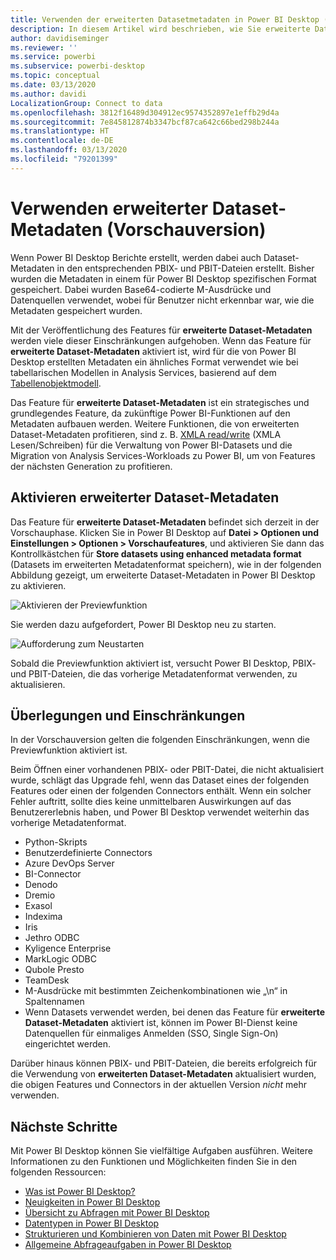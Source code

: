 ```yaml
---
title: Verwenden der erweiterten Datasetmetadaten in Power BI Desktop (Vorschau)
description: In diesem Artikel wird beschrieben, wie Sie erweiterte Dataset-Metadaten in Power BI verwenden.
author: davidiseminger
ms.reviewer: ''
ms.service: powerbi
ms.subservice: powerbi-desktop
ms.topic: conceptual
ms.date: 03/13/2020
ms.author: davidi
LocalizationGroup: Connect to data
ms.openlocfilehash: 3812f16489d304912ec9574352897e1effb29d4a
ms.sourcegitcommit: 7e845812874b3347bcf87ca642c66bed298b244a
ms.translationtype: HT
ms.contentlocale: de-DE
ms.lasthandoff: 03/13/2020
ms.locfileid: "79201399"
---
```

# <a name="using-enhanced-dataset-metadata-preview"></a>Verwenden erweiterter Dataset-Metadaten (Vorschauversion)

Wenn Power BI Desktop Berichte erstellt, werden dabei auch Dataset-Metadaten in den entsprechenden PBIX- und PBIT-Dateien erstellt. Bisher wurden die Metadaten in einem für Power BI Desktop spezifischen Format gespeichert. Dabei wurden Base64-codierte M-Ausdrücke und Datenquellen verwendet, wobei für Benutzer nicht erkennbar war, wie die Metadaten gespeichert wurden.

Mit der Veröffentlichung des Features für **erweiterte Dataset-Metadaten** werden viele dieser Einschränkungen aufgehoben. Wenn das Feature für **erweiterte Dataset-Metadaten** aktiviert ist, wird für die von Power BI Desktop erstellten Metadaten ein ähnliches Format verwendet wie bei tabellarischen Modellen in Analysis Services, basierend auf dem [Tabellenobjektmodell](https://docs.microsoft.com/bi-reference/tom/introduction-to-the-tabular-object-model-tom-in-analysis-services-amo).


Das Feature für **erweiterte Dataset-Metadaten** ist ein strategisches und grundlegendes Feature, da zukünftige Power BI-Funktionen auf den Metadaten aufbauen werden. Weitere Funktionen, die von erweiterten Dataset-Metadaten profitieren, sind z. B. [XMLA read/write](https://docs.microsoft.com/power-platform-release-plan/2019wave2/business-intelligence/xmla-readwrite) (XMLA Lesen/Schreiben) für die Verwaltung von Power BI-Datasets und die Migration von Analysis Services-Workloads zu Power BI, um von Features der nächsten Generation zu profitieren.

## <a name="enable-enhanced-dataset-metadata"></a>Aktivieren erweiterter Dataset-Metadaten

Das Feature für **erweiterte Dataset-Metadaten** befindet sich derzeit in der Vorschauphase. Klicken Sie in Power BI Desktop auf **Datei > Optionen und Einstellungen > Optionen > Vorschaufeatures**, und aktivieren Sie dann das Kontrollkästchen für **Store datasets using enhanced metadata format** (Datasets im erweiterten Metadatenformat speichern), wie in der folgenden Abbildung gezeigt, um erweiterte Dataset-Metadaten in Power BI Desktop zu aktivieren. 

![Aktivieren der Previewfunktion](media/desktop-enhanced-dataset-metadata/enhanced-dataset-metadata-01.png)

Sie werden dazu aufgefordert, Power BI Desktop neu zu starten.

![Aufforderung zum Neustarten](media/desktop-enhanced-dataset-metadata/enhanced-dataset-metadata-02.png)

Sobald die Previewfunktion aktiviert ist, versucht Power BI Desktop, PBIX- und PBIT-Dateien, die das vorherige Metadatenformat verwenden, zu aktualisieren. 

## <a name="considerations-and-limitations"></a>Überlegungen und Einschränkungen

In der Vorschauversion gelten die folgenden Einschränkungen, wenn die Previewfunktion aktiviert ist.

Beim Öffnen einer vorhandenen PBIX- oder PBIT-Datei, die nicht aktualisiert wurde, schlägt das Upgrade fehl, wenn das Dataset eines der folgenden Features oder einen der folgenden Connectors enthält. Wenn ein solcher Fehler auftritt, sollte dies keine unmittelbaren Auswirkungen auf das Benutzererlebnis haben, und Power BI Desktop verwendet weiterhin das vorherige Metadatenformat.

* Python-Skripts
* Benutzerdefinierte Connectors
* Azure DevOps Server
* BI-Connector
* Denodo
* Dremio
* Exasol
* Indexima
* Iris
* Jethro ODBC
* Kyligence Enterprise
* MarkLogic ODBC
* Qubole Presto
* TeamDesk
* M-Ausdrücke mit bestimmten Zeichenkombinationen wie „\\n“ in Spaltennamen
* Wenn Datasets verwendet werden, bei denen das Feature für **erweiterte Dataset-Metadaten** aktiviert ist, können im Power BI-Dienst keine Datenquellen für einmaliges Anmelden (SSO, Single Sign-On) eingerichtet werden.

Darüber hinaus können PBIX- und PBIT-Dateien, die bereits erfolgreich für die Verwendung von **erweiterten Dataset-Metadaten** aktualisiert wurden, die obigen Features und Connectors in der aktuellen Version *nicht* mehr verwenden.


## <a name="next-steps"></a>Nächste Schritte

Mit Power BI Desktop können Sie vielfältige Aufgaben ausführen. Weitere Informationen zu den Funktionen und Möglichkeiten finden Sie in den folgenden Ressourcen:

* [Was ist Power BI Desktop?](desktop-what-is-desktop.md)
* [Neuigkeiten in Power BI Desktop](desktop-latest-update.md)
* [Übersicht zu Abfragen mit Power BI Desktop](desktop-query-overview.md)
* [Datentypen in Power BI Desktop](desktop-data-types.md)
* [Strukturieren und Kombinieren von Daten mit Power BI Desktop](desktop-shape-and-combine-data.md)
* [Allgemeine Abfrageaufgaben in Power BI Desktop](desktop-common-query-tasks.md)

